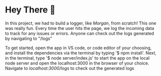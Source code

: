 # Hey There :wave:

In this project, we had to build a logger, like *Morgan*, from scratch!  This one was really fun.  Every time the user hits the page, we log the incoming data to track for any issues or errors.  Anyone can check out the logs generated by navigating to "/logs"

To get started, open the app in VS code, or code editor of your choosing, and install the dependencies via the terminal by typing '$ npm install'. Next, in the terminal, type '$ node server/index.js' to start the app on the local node server and open the localhost:3000 in the browser of your choice.  Navigate to *localhost:3000/logs* to check out the generated logs
